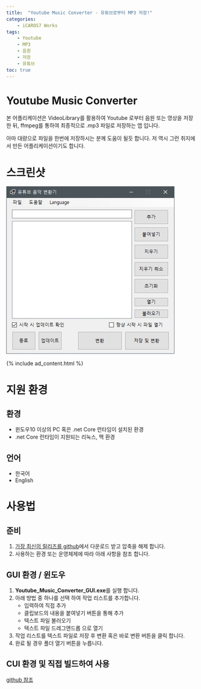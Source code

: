 ```yaml
---
title:  "Youtube Music Converter - 유튜브로부터 MP3 저장!"
categories:
    - iCAROS7 Works
tags:
    - Youtube
    - MP3
    - 음원
    - 저장
    - 유튜브
toc: true
---
```

# Youtube Music Converter
본 어플리케이션은 VideoLibrary를 활용하여 Youtube 로부터 음원 또는 영상을 저장 한 뒤, ffmpeg를 통하여 최종적으로 .mp3 파일로 저장하는 앱 입니다.

아마 대량으로 파일을 한번에 저장하시는 분께 도움이 될듯 합니다. 저 역시 그런 취지에서 만든 어플리케이션이기도 합니다.

# 스크린샷
![](https://github.com/icaros7/youtube_music_converter/raw/gui_win_form/Image/preview_Korean.png?raw=true)

{% include ad_content.html %}

# 지원 환경
## 환경
- 윈도우10 이상의 PC 혹은 .net Core 런타임이 설치된 환경
- .net Core 런타임이 지원되는 리눅스, 맥 환경

## 언어
- 한국어
- English

# 사용법
## 준비
1. <a href="https://github.com/icaros7/youtube_music_converter/releases/latest" target="_blank">가장 최신의 릴리즈를 github</a>에서 다운로드 받고 압축을 해제 합니다.
2. 사용하는 환경 또는 운영체제에 따라 아래 사항을 참조 합니다.

## GUI 환경 / 윈도우
1. **Youtube_Music_Converter_GUI.exe**를 실행 합니다.
2. 아래 방법 중 하나를 선택 하여 작업 리스트를 추가합니다.
   - 입력하여 직접 추가
   - 클립보드의 내용을 붙여넣기 버튼을 통해 추가
   - 텍스트 파일 불러오기
   - 텍스트 파일 드레그앤드롭 으로 열기
3. 작업 리스트를 텍스트 파일로 저장 후 변환 혹은 바로 변환 버튼을 클릭 합니다.
4. 완료 될 경우 폴더 열기 버튼을 누릅니다.

## CUI 환경 및 직접 빌드하여 사용
<a href="https://github.com/icaros7/youtube_music_converter" target="_blank">github 참조</a>